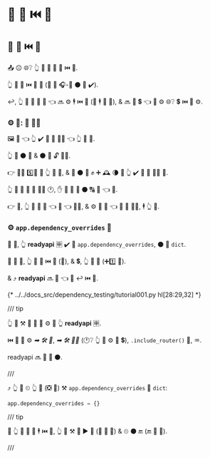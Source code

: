 # 🔬 🔗 ⏮️ 🔐

## 🔑 🔗 ⏮️ 🔬

📤 😐 🌐❔ 👆 💪 💚 🔐 🔗 ⏮️ 🔬.

👆 🚫 💚 ⏮️ 🔗 🏃 (🚫 🙆 🎧-🔗 ⚫️ 💪 ✔️).

↩️, 👆 💚 🚚 🎏 🔗 👈 🔜 ⚙️ 🕴 ⏮️ 💯 (🎲 🕴 🎯 💯), &amp; 🔜 🚚 💲 👈 💪 ⚙️ 🌐❔ 💲 ⏮️ 🔗 ⚙️.

### ⚙️ 💼: 🔢 🐕‍🦺

🖼 💪 👈 👆 ✔️ 🔢 🤝 🐕‍🦺 👈 👆 💪 🤙.

👆 📨 ⚫️ 🤝 &amp; ⚫️ 📨 🔓 👩‍💻.

👉 🐕‍🦺 5️⃣📆 🔌 👆 📍 📨, &amp; 🤙 ⚫️ 💪 ✊ ➕ 🕰 🌘 🚥 👆 ✔️ 🔧 🎁 👩‍💻 💯.

👆 🎲 💚 💯 🔢 🐕‍🦺 🕐, ✋️ 🚫 🎯 🤙 ⚫️ 🔠 💯 👈 🏃.

👉 💼, 👆 💪 🔐 🔗 👈 🤙 👈 🐕‍🦺, &amp; ⚙️ 🛃 🔗 👈 📨 🎁 👩‍💻, 🕴 👆 💯.

### ⚙️ `app.dependency_overrides` 🔢

👫 💼, 👆 **readyapi** 🈸 ✔️ 🔢 `app.dependency_overrides`, ⚫️ 🙅 `dict`.

🔐 🔗 🔬, 👆 🚮 🔑 ⏮️ 🔗 (🔢), &amp; 💲, 👆 🔗 🔐 (➕1️⃣ 🔢).

&amp; ⤴️ **readyapi** 🔜 🤙 👈 🔐 ↩️ ⏮️ 🔗.

{* ../../docs_src/dependency_testing/tutorial001.py hl[28:29,32] *}

/// tip

👆 💪 ⚒ 🔗 🔐 🔗 ⚙️ 🙆 👆 **readyapi** 🈸.

⏮️ 🔗 💪 ⚙️ *➡ 🛠️ 🔢*, *➡ 🛠️ 👨‍🎨* (🕐❔ 👆 🚫 ⚙️ 📨 💲), `.include_router()` 🤙, ♒️.

readyapi 🔜 💪 🔐 ⚫️.

///

⤴️ 👆 💪 ⏲ 👆 🔐 (❎ 👫) ⚒ `app.dependency_overrides` 🛁 `dict`:

```Python
app.dependency_overrides = {}
```

/// tip

🚥 👆 💚 🔐 🔗 🕴 ⏮️ 💯, 👆 💪 ⚒ 🔐 ▶️ 💯 (🔘 💯 🔢) &amp; ⏲ ⚫️ 🔚 (🔚 💯 🔢).

///
